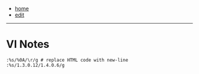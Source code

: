 - [home](/)
- [edit](/edit.md)
---
# VI Notes

```
:%s/%0A/\r/g # replace HTML code with new-line
:%s/1.3.0.12/1.4.0.6/g
```